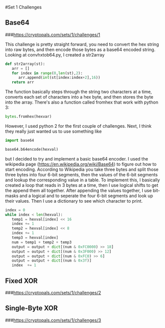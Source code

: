 #Set 1 Challenges

## Base64 
###https://cryptopals.com/sets/1/challenges/1

This challenge is pretty straight forward, you need to convert the hex string into raw bytes, and then encode those bytes as a base64 encoded string. Looking at convhxtob64.py, I created a str2array

```python
def str2array(st):
   arr = []
   for index in range(0,len(st),2):
      arr.append(int(st[index:index+2],16))
   return arr
```

The function basically steps through the string two characters at a time, converts each set of characters into a hex byte, and then stores the byte into the array. There's also a function called fromhex that work with python 3:

```python
bytes.fromhex(hexvar)
```

However, I used python 2 for the first couple of challenges. Next, I think they really just wanted us to use something like

```python
import base64

base64.b64encode(hexval)
```

but I decided to try and implement a basic base64 encoder. I used the wikipedia page (https://en.wikipedia.org/wiki/Base64) to figure out how to start encoding. According to Wikipedia you take three bytes and split those three bytes into four 6-bit segments, then the values of the 6-bit segments and lookup the corresponding value in a table. To implement this, I basically created a loop that reads in 3 bytes at a time, then I use logical shifts to get the append them all together. After appending the values together, I use bit-masks and a logical and to seperate the four 6-bit segments and look up their values. Then I use a dictionary to see which character to print.

```python
index = 0
while index < len(hexval):
   temp1 = hexval[index] << 16
   index += 1
   temp2 = hexval[index] << 8
   index += 1
   temp3 = hexval[index]
   num = temp1 + temp2 + temp3
   output = output + dict[(num & 0xFC0000) >> 18]
   output = output + dict[(num & 0x3F000) >> 12]
   output = output + dict[(num & 0xFC0) >> 6]
   output = output + dict[(num & 0x3f)]
   index  += 1
```


## Fixed XOR
###https://cryptopals.com/sets/1/challenges/2


## Single-Byte XOR
###https://cryptopals.com/sets/1/challenges/3
